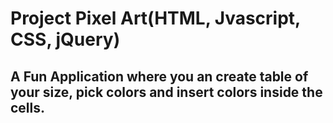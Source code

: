 # Project Pixel Art(HTML, Jvascript, CSS, jQuery)

## A Fun Application where you an create table of your size, pick colors and insert colors inside the cells.
